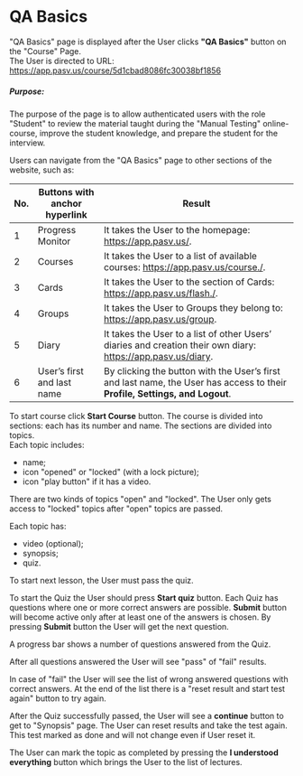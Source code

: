 # QA Basics

"QA Basics" page is displayed after the User clicks **"QA Basics"** button on the "Course" Page.   
 The User is directed to URL: https://app.pasv.us/course/5d1cbad8086fc30038bf1856
 
 ##### Purpose:
 
 The purpose of the page is to allow authenticated users with the role "Student" to review the material taught during the "Manual Testing" online-course, improve the student knowledge, and prepare the student for the interview.

Users can navigate from the "QA Basics" page to other sections of the website, such as:

| No.    | Buttons with anchor hyperlink | Result|
| ------ | ---------- | ----------|
|1 | Progress Monitor |It takes the User to the homepage: https://app.pasv.us/.|
|2 | Courses |It takes the User to a list of available courses: https://app.pasv.us/course./.|
|3 | Cards | It takes the User to the section of Cards: https://app.pasv.us/flash./. |
|4 | Groups| It takes the User to Groups they belong to: https://app.pasv.us/group.|
|5 | Diary |It takes the User to a list of other Users’ diaries and creation their own diary: https://app.pasv.us/diary.|
|6| User’s first and last name| By clicking the button with the User’s first and last name, the User has access to their **Profile, Settings, and Logout**.|


To start course click **Start Course** button.
The course is divided into sections: each has its number and name.
The sections are divided into topics.  
Each topic includes:
* name;
* icon "opened" or "locked" (with a lock picture);
* icon "play button" if it has a video. 
 
There are two kinds of topics "open" and "locked". The User only gets access to "locked" topics after "open" topics are passed.

Each topic has:
* video (optional);
* synopsis;
* quiz.
 
To start next lesson, the User must pass the quiz.  

To start the Quiz the User should press **Start quiz** button.
Each Quiz has questions where one or more correct answers are possible. **Submit**  button will become active only after at least one of the answers is chosen. By pressing **Submit** button the User will get the next question.  

A progress bar shows a number of questions answered from the Quiz.  

After all questions answered the User will see "pass" of "fail" results.  
 
In case of "fail" the User will see the list of wrong answered questions with correct answers. At the end of the list there is a  "reset result and start  test again" button to try again.
 
After the Quiz successfully passed, the User will see a **continue** button to get to "Synopsis" page. The User can reset results and take the test again. This test marked as done and will not change even if User reset it. 

The User can mark the topic as completed by pressing the **I understood everything** button which brings the User to the list of lectures.